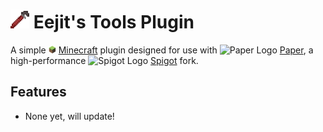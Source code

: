 # <img src="https://raw.githubusercontent.com/Eejit43/eejitstools-v2/main/public/favicons/icon.png" alt="Eejit's Tools Logo (Wrench)" width="30"/> Eejit's Tools Plugin

A simple <img src="https://raw.githubusercontent.com/Eejit43/files/main/minecraft.webp" alt="Minecraft Logo" width="12" /> [Minecraft](https://www.minecraft.net) plugin designed for use with <img src="https://papermc.io/favicon.ico" alt="Paper Logo" width="12" /> [Paper](https://papermc.io), a high-performance <img src="https://www.spigotmc.org/favicon.ico" alt="Spigot Logo" width="12" /> [Spigot](https://www.spigotmc.org) fork.

## Features

* None yet, will update!
